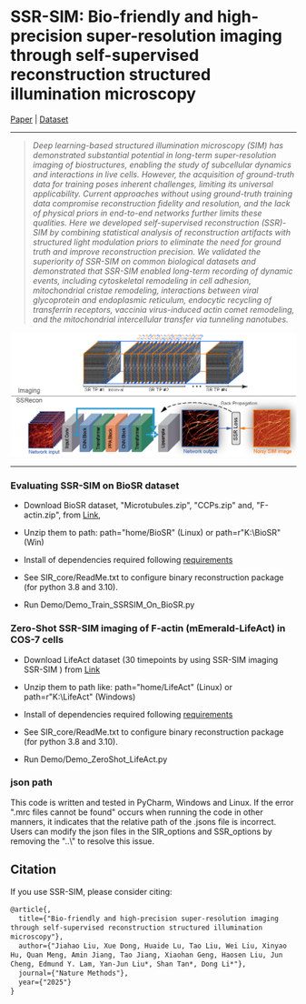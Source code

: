 # SSR-SIM: Bio-friendly and high-precision super-resolution imaging through self-supervised reconstruction structured illumination microscopy

[Paper](https://www.nature.com/nmeth/) | [Dataset](https://figshare.com/articles/dataset/SSR-SIM_Dataset/30406366)


<hr />


> *Deep learning-based structured illumination microscopy (SIM) has demonstrated substantial potential in long-term super-resolution imaging of biostructures, enabling the study of subcellular dynamics and interactions in live cells. However, the acquisition of ground-truth data for training poses inherent challenges, limiting its universal applicability. Current approaches without using ground-truth training data compromise reconstruction fidelity and resolution, and the lack of physical priors in end-to-end networks further limits these qualities. Here we developed self-supervised reconstruction (SSR)-SIM by combining statistical analysis of reconstruction artifacts with structured light modulation priors to eliminate the need for ground truth and improve reconstruction precision. We validated the superiority of SSR-SIM on common biological datasets and demonstrated that SSR-SIM enabled long-term recording of dynamic events, including cytoskeletal remodeling in cell adhesion, mitochondrial cristae remodeling, interactions between viral glycoprotein and endoplasmic reticulum, endocytic recycling of transferrin receptors, vaccinia virus-induced actin comet remodeling, and the mitochondrial intercellular transfer via tunneling nanotubes.* 
>

<p align="center">
  <img width="700" src="figs/Method_github.jpg">
</p>

---

### Evaluating SSR-SIM on BioSR dataset



- Download BioSR dataset, "Microtubules.zip", "CCPs.zip" and, "F-actin.zip", from [Link](https://figshare.com/articles/dataset/BioSR/13264793), 

- Unzip them to path: path="home/BioSR" (Linux) or path=r"K:\BioSR" (Win)

- Install of dependencies required following [requirements](requirements.txt)

- See SIR_core/ReadMe.txt to configure binary reconstruction package (for python 3.8 and 3.10).

- Run Demo/Demo_Train_SSRSIM_On_BioSR.py

### Zero-Shot SSR-SIM imaging of F-actin (mEmerald-LifeAct) in COS-7 cells

- Download LifeAct dataset (30 timepoints by using SSR-SIM imaging SSR-SIM ) from [Link](https://drive.google.com/file/d/1VMe_RfTZg3eaEyo8XUrgNZau775pvE88/view?usp=drive_link)

- Unzip them to path like: path="home/LifeAct" (Linux) or path=r"K:\LifeAct" (Windows)

- Install of dependencies required following [requirements](requirements.txt)

- See SIR_core/ReadMe.txt to configure binary reconstruction package (for python 3.8 and 3.10).

- Run Demo/Demo_ZeroShot_LifeAct.py

### json path

This code is written and tested in PyCharm, Windows and Linux. If the error ".mrc files cannot be found" occurs when running the code in other manners, it indicates that the relative path of the .jsons file is incorrect. Users can modify the json files in the SIR_options and SSR_options by removing the "..\\" to resolve this issue.

## Citation
If you use SSR-SIM, please consider citing:

    @article{,
      title={"Bio-friendly and high-precision super-resolution imaging through self-supervised reconstruction structured illumination microscopy"},
      author={"Jiahao Liu, Xue Dong, Huaide Lu, Tao Liu, Wei Liu, Xinyao Hu, Quan Meng, Amin Jiang, Tao Jiang, Xiaohan Geng, Haosen Liu, Jun Cheng, Edmund Y. Lam, Yan-Jun Liu*, Shan Tan*, Dong Li*"},
      journal={"Nature Methods"},
      year={"2025"}
    }


